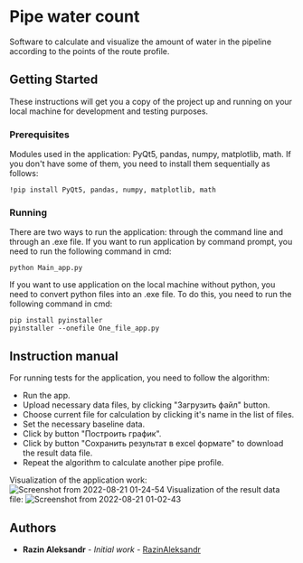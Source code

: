 # Pipe water count
Software to calculate and visualize the amount of water in the pipeline according to the points of the route profile.
## Getting Started
These instructions will get you a copy of the project up and running on your local machine for development and testing purposes.
### Prerequisites
Modules used in the application: PyQt5, pandas, numpy, matplotlib, math. If you don't have some of them, you need to install them sequentially as follows:
```
!pip install PyQt5, pandas, numpy, matplotlib, math
```
### Running
There are two ways to run the application: through the command line and through an .exe file. If you want to run application by command prompt, you need to run the following command in cmd:
```
python Main_app.py
```
If you want to use application on the local machine without python, you need to convert python files into an .exe file. To do this, you need to run the following command in cmd:
```
pip install pyinstaller
pyinstaller --onefile One_file_app.py
```
## Instruction manual
For running tests for the application, you need to follow the algorithm:
- Run the app.
- Upload necessary data files, by clicking "Загрузить файл" button.
- Choose current file for calculation by clicking it's name in the list of files.
- Set the necessary baseline data.
- Click by button "Построить график".
- Click by button "Сохранить результат в excel формате" to download the result data file.
- Repeat the algorithm to calculate another pipe profile.

Visualization of the application work:
![Screenshot from 2022-08-21 01-24-54](https://user-images.githubusercontent.com/109418051/185768184-bde43583-fcb6-4ad7-92de-e8fd882b2b46.png)
Visualization of the result data file:
![Screenshot from 2022-08-21 01-02-43](https://user-images.githubusercontent.com/109418051/185768190-ef21b611-e979-46b7-86c5-9ec6450937b3.png)
## Authors
- **Razin Aleksandr** - *Initial work* - [RazinAleksandr](https://github.com/RazinAleksandr)
